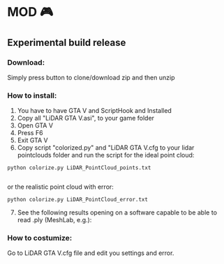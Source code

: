 

# MOD 🎮 
## Experimental build release #
### Download:

Simply press button to clone/download zip and then unzip
### How to install:

1. You have to have GTA V and ScriptHook and  Installed
2. Copy all "LiDAR GTA V.asi", to your game folder
3. Open GTA V
4. Press F6
5. Exit GTA V
6. Copy script "colorized.py" and "LiDAR GTA V.cfg to your lidar pointclouds folder and run the script for the ideal point cloud:

```
python colorize.py LiDAR_PointCloud_points.txt


```

or the realistic point cloud with error:

```
python colorize.py LiDAR_PointCloud_error.txt

```

7. See the following results opening on a software capable to be able to read .ply (MeshLab, e.g.):


### How to costumize:

Go to LiDAR GTA V.cfg file and edit you settings and error.
